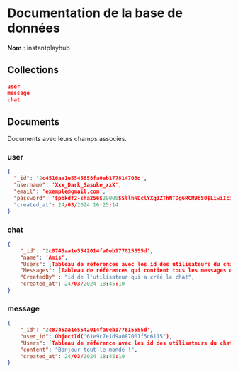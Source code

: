 # Documentation de la base de données

**Nom** : instantplayhub

## Collections

```json
user
message
chat
```

## Documents

Documents avec leurs champs associés.

### user

```json
{
  "_id": '2c4516aa1e5545858fa0eb177814708d',
  "username": 'Xxx_Dark_Sasuke_xxX',
  "email": 'exemple@gmail.com',
  "password": '$pbkdf2-sha256$29000$SllhNDclYXg3ZThNTDg6RCM9bS0$LiwiIcioqS0ViGzM6c2.zw6odERSrUbaeaPnyooqdEQ'
  "created_at": 24/03/2024 16:25:14
}
```

### chat

```json
{
    "_id": '2c8745aa1e5542014fa0eb177815555d',
    "name": 'Amis',
    "Users": [Tableau de références avec les id des utilisateurs du chat],
    "Messages": [Tableau de références qui contient tous les messages du chat (id des messages)],
    "CreatedBy" : "id de l'utilisateur qui a créé le chat",
    "created_at": 24/03/2024 18:45:10
}
```

### message

```json
{
    "_id": '2c8745aa1e5542014fa0eb177815555d',
    "user_id": ObjectId("61e9c7e1d9a087001f5c6115"),
    "Users": [Tableau de référence avec les id des utilisateurs du chat],
    "content": "Bonjour tout le monde !",
    "created_at": 24/03/2024 18:45:10
}

```
